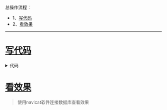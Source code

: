 总操作流程：
- 1、[写代码](#go-01)
- 2、[看效果](#go-02)

***

# <a name="go-01" href="#" >写代码</a>

<details>
<summary>代码</summary>

```go
package main

import (
    "time"
    "github.com/jinzhu/gorm"
    _ "github.com/jinzhu/gorm/dialects/mysql"
    "log"
    "fmt"
)

type Test struct {
  gorm.Model
  Name string
	Age int
	Birthday time.Time
}


func main() {
  //连接数据库
  db, err := gorm.Open("mysql", "gorm:123456@tcp(192.168.117.130:3306)/gorm?charset=utf8&parseTime=True&loc=Local")
  if err != nil {
    log.Fatalf("连接数据库失败: %v",err)
    return 
  }
  defer db.Close()

  // 开始事务
  tx := db.Begin()
  
  //新增一条数据
  errI := tx.Create(&Test{Name: "小猪",Age: 18,Birthday: time.Now()}).Error
  if errI != nil {
    tx.Rollback()
    log.Fatalf("新增数据失败: %v",errI)
    return
  }
  // 或提交事务
  tx.Commit()
  fmt.Println("新增数据成功")

}
```

</details>

# <a name="go-02" href="#" >看效果</a>

> 使用navicat软件连接数据库查看效果

